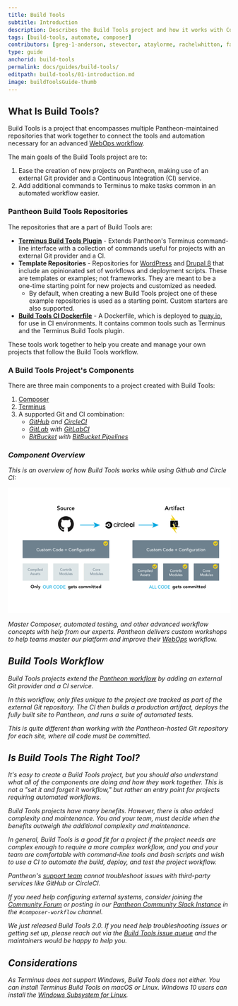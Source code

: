 ```yaml
---
title: Build Tools
subtitle: Introduction
description: Describes the Build Tools project and how it works with Composer, Git, and Continuous Integration as part of an advanced WebOps workflow.
tags: [build-tools, automate, composer]
contributors: [greg-1-anderson, stevector, ataylorme, rachelwhitton, fatimask]
type: guide
anchorid: build-tools
permalink: docs/guides/build-tools/
editpath: build-tools/01-introduction.md
image: buildToolsGuide-thumb
---
```


## What Is Build Tools?

Build Tools is a project that encompasses multiple Pantheon-maintained repositories that work together to connect the tools and automation necessary for an advanced [WebOps workflow](https://pantheon.io/webops).

The main goals of the Build Tools project are to:

1. Ease the creation of new projects on Pantheon, making use of an external Git provider and a Continuous Integration (CI) service.
1. Add additional commands to Terminus to make tasks common in an automated workflow easier.

### Pantheon Build Tools Repositories

The repositories that are a part of Build Tools are:

- [**Terminus Build Tools Plugin**](https://github.com/pantheon-systems/terminus-build-tools-plugin) - Extends Pantheon's Terminus command-line interface with a collection of commands useful for projects with an external Git provider and a CI.
- **Template Repositories** - Repositories for [WordPress](https://github.com/pantheon-systems/example-wordpress-composer) and [Drupal 8](https://github.com/pantheon-systems/example-drops-8-composer) that include an opinionated set of workflows and deployment scripts. These are templates or examples; not frameworks. They are meant to be a one-time starting point for new projects and customized as needed.
  - By default, when creating a new Build Tools project one of these example repositories is used as a starting point. Custom starters are also supported.
- [**Build Tools CI Dockerfile**](https://github.com/pantheon-systems/docker-build-tools-ci/) - A Dockerfile, which is deployed to [quay.io](https://quay.io/repository/pantheon-public/build-tools-ci?tab=tags), for use in CI environments. It contains common tools such as Terminus and the Terminus Build Tools plugin.

These tools work together to help you create and manage your own projects that follow the Build Tools workflow.

### A Build Tools Project's Components

There are three main components to a project created with Build Tools:

1. [Composer](/composer)
1. [Terminus](/terminus)
1. A supported Git and CI combination:
   - [<em class="fa fa-github" /> GitHub](https://github.com) and [CircleCI](https://circleci.com/)
   - [<em class="fa fa-gitlab" /> GitLab](https://about.gitlab.com) with [GitLabCI](https://about.gitlab.com/product/continuous-integration/)
   - [<em class="fa fa-bitbucket" /> BitBucket](https://bitbucket.org/product/) with [BitBucket Pipelines](https://bitbucket.org/product/features/pipelines)

### Component Overview

This is an overview of how Build Tools works while using Github and Circle CI:

![Build Tools diagram](../../../images/pr-workflow/build-tools-diagram-overview.png)

<Enablement title="Automation Training" link="https://pantheon.io/agencies/learn-pantheon?docs">

Master Composer, automated testing, and other advanced workflow concepts with help from our experts. Pantheon delivers custom workshops to help teams master our platform and improve their [WebOps](https://pantheon.io/webops) workflow.

</Enablement>

## Build Tools Workflow

Build Tools projects extend the [Pantheon workflow](https://pantheon.io/docs/pantheon-workflow) by adding an external Git provider and a CI service.

In this workflow, only files unique to the project are tracked as part of the external Git repository. The CI then builds a production artifact, deploys the fully built site to Pantheon, and runs a suite of automated tests.

This is quite different than working with the Pantheon-hosted Git repository for each site, where all code must be committed.

## Is Build Tools The Right Tool?

It's easy to create a Build Tools project, but you should also understand what all of the components are doing and how they work together. This is not a "set it and forget it workflow," but rather an entry point for projects requiring automated workflows.

Build Tools projects have many benefits. However, there is also added complexity and maintenance. You and your team, must decide when the benefits outweigh the additional complexity and maintenance.

In general, Build Tools is a good fit for a project if the project needs are complex enough to require a more complex workflow, and you and your team are comfortable with command-line tools and bash scripts and wish to use a CI to automate the build, deploy, and test the project workflow.

<Alert title="Note" type="info">

Pantheon's [support team](/support) cannot troubleshoot issues with third-party services like GitHub or CircleCI.

If you need help configuring external systems, consider joining the [Community Forum](https://discuss.pantheon.io/) or posting in our [Pantheon Community Slack Instance](https://slackin.pantheon.io/) in the `#composer-workflow` channel.

</Alert>

<Accordion title="Build Tools Changelog" id="changelog" icon="newspaper">

<BuildToolsChangelog />

</Accordion>

<Alert title="Note" type="info">

We just released Build Tools 2.0. If you need help troubleshooting issues or getting set up, please reach out via the [Build Tools issue queue](https://github.com/pantheon-systems/terminus-build-tools-plugin/issues) and the maintainers would be happy to help you.

</Alert>

## Considerations

As Terminus does not support Windows, Build Tools does not either. You can install Terminus Build Tools on macOS or Linux. Windows 10 users can install the [Windows Subsystem for Linux](https://docs.microsoft.com/en-us/windows/wsl/install-win10).